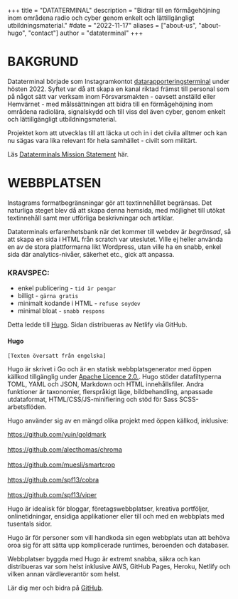 +++
title = "DATATERMINAL"
description = "Bidrar till en förmågehöjning inom områdena radio och cyber genom enkelt och lättillgängligt utbildningsmaterial."
#date = "2022-11-17"
aliases = ["about-us", "about-hugo", "contact"]
author = "dataterminal"
+++
# BAKGRUND
Dataterminal började som Instagramkontot [datarapporteringsterminal](https://instagram.com/datarapporteringsterminal/) under hösten 2022. Syftet var då att skapa en kanal riktad främst till personal som på något sätt var verksam inom Försvarsmakten - oavsett anställd eller Hemvärnet - med målssättningen att bidra till en förmågehöjning inom områdena radiolära, signalskydd och till viss del även cyber, genom enkelt och lättillgängligt utbildningsmaterial.  

Projektet kom att utvecklas till att läcka ut och in i det civila alltmer och kan nu sägas vara lika relevant för hela samhället - civilt som militärt. 

Läs [Dataterminals Mission Statement](https://dataterminal.net/categories/mission-statement/) här. 

# WEBBPLATSEN

Instagrams formatbegränsningar gör att textinnehållet begränsas. Det naturliga steget blev då att skapa denna hemsida, med möjlighet till utökat textinnehåll samt mer utförliga beskrivningar och artiklar.

Dataterminals erfarenhetsbank när det kommer till webdev är *begränsad*, så att skapa en sida i HTML från scratch var uteslutet. Ville ej heller använda en av de stora plattformarna likt Wordpress, utan ville ha en snabb, enkel sida där analytics-nivåer, säkerhet etc., gick att anpassa.  

### KRAVSPEC:

- enkel publicering - `tid är pengar`
- billigt - `gärna gratis`
- minimalt kodande i HTML - `refuse soydev`
- minimal bloat - `snabb respons`

Detta ledde till [Hugo](https://gohugo.io/). Sidan distribueras av Netlify via GitHub. 

#### Hugo

`[Texten översatt från engelska]`

Hugo är skrivet i Go och är en statisk webbplatsgenerator med öppen källkod tillgänglig under [Apache Licence 2.0.](https://github.com/gohugoio/hugo/blob/master/LICENSE). Hugo stöder datafiltyperna TOML, YAML och JSON, Markdown och HTML innehållsfiler. Andra funktioner är taxonomier, flerspråkigt läge, bildbehandling, anpassade utdataformat, HTML/CSS/JS-minifiering och stöd för Sass SCSS-arbetsflöden.

Hugo använder sig av en mängd olika projekt med öppen källkod, inklusive:

https://github.com/yuin/goldmark <br />  
https://github.com/alecthomas/chroma <br />   
https://github.com/muesli/smartcrop <br />  
https://github.com/spf13/cobra <br />  
https://github.com/spf13/viper <br />  

Hugo är idealisk för bloggar, företagswebbplatser, kreativa portföljer, onlinetidningar, ensidiga applikationer eller till och med en webbplats med tusentals sidor.

Hugo är för personer som vill handkoda sin egen webbplats utan att behöva oroa sig för att sätta upp komplicerade runtimes, beroenden och databaser.

Webbplatser byggda med Hugo är extremt snabba, säkra och kan distribueras var som helst inklusive AWS, GitHub Pages, Heroku, Netlify och vilken annan värdleverantör som helst.

Lär dig mer och bidra på [GitHub](https://github.com/gohugoio).
